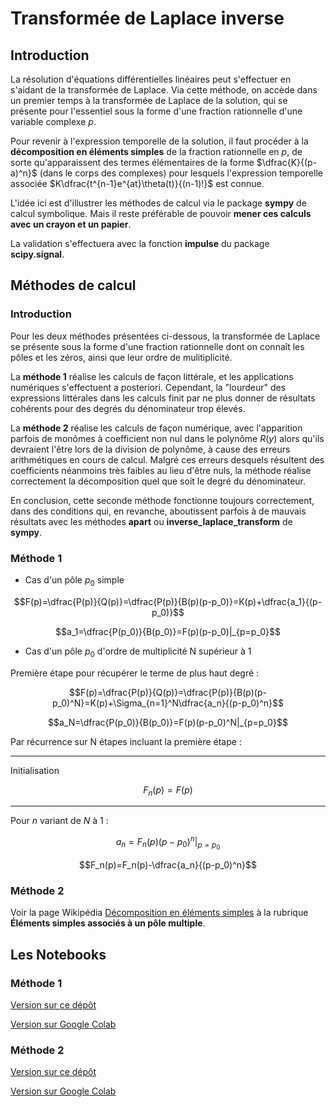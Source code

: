 # Transformée de Laplace inverse

## Introduction

La résolution d'équations différentielles linéaires peut s'effectuer en s'aidant de la transformée de Laplace. Via cette méthode, on accède dans un premier temps à la transformée de Laplace de la solution, qui se présente pour l'essentiel sous la forme d'une fraction rationnelle d'une variable complexe $p$.

Pour revenir à l'expression temporelle de la solution, il faut procéder à la **décomposition en éléments simples** de la fraction rationnelle en $p$, de sorte qu'apparaissent des termes élémentaires de la forme $\dfrac{K}{(p-a)^n}$ (dans le corps des complexes) pour lesquels l'expression temporelle associée $K\dfrac{t^{n-1}e^{at}\theta(t)}{(n-1)!}$ est connue.

L'idée ici est d'illustrer les méthodes de calcul via le package **sympy** de calcul symbolique. Mais il reste préférable de pouvoir **mener ces calculs avec un crayon et un papier**.

La validation s'effectuera avec la fonction **impulse** du package **scipy.signal**.

## Méthodes de calcul

### Introduction

Pour les deux méthodes présentées ci-dessous, la transformée de Laplace se présente sous la forme d'une fraction rationnelle dont on connaît les pôles et les zéros, ainsi que leur ordre de mulitiplicité.

La **méthode 1** réalise les calculs de façon littérale, et les applications numériques s'effectuent a posteriori. Cependant, la "lourdeur" des expressions littérales dans les calculs finit par ne plus donner de résultats cohérents pour des degrés du dénominateur trop élevés.

La **méthode 2** réalise les calculs de façon numérique, avec l'apparition parfois de monômes à coefficient non nul dans le polynôme $R(y)$ alors qu'ils devraient l'être lors de la division de polynôme, à cause des erreurs arithmétiques en cours de calcul. Malgré ces erreurs desquels résultent des coefficients néanmoins très faibles au lieu d'être nuls, la méthode réalise correctement la décomposition quel que soit le degré du dénominateur.

En conclusion, cette seconde méthode fonctionne toujours correctement, dans des conditions qui, en revanche, aboutissent parfois à de mauvais résultats avec les méthodes **apart** ou **inverse_laplace_transform** de **sympy**.

### Méthode 1

* Cas d'un pôle $p_0$ simple

$$F(p)=\dfrac{P(p)}{Q(p)}=\dfrac{P(p)}{B(p)(p-p_0)}=K(p)+\dfrac{a_1}{(p-p_0)}$$

$$a_1=\dfrac{P(p_0)}{B(p_0)}=F(p)(p-p_0)|_{p=p_0}$$

* Cas d'un pôle $p_0$ d'ordre de multiplicité N supérieur à 1

Première étape pour récupérer le terme de plus haut degré :

$$F(p)=\dfrac{P(p)}{Q(p)}=\dfrac{P(p)}{B(p)(p-p_0)^N}=K(p)+\Sigma_{n=1}^N\dfrac{a_n}{(p-p_0)^n}$$

$$a_N=\dfrac{P(p_0)}{B(p_0)}=F(p)(p-p_0)^N|_{p=p_0}$$

Par récurrence sur N étapes incluant la première étape :

---

Initialisation

$$F_n(p)=F(p)$$

---

Pour $n$ variant de $N$ à $1$ :

$$a_n=F_n(p)(p-p_0)^n|_{p=p_0}$$

$$F_n(p)=F_n(p)-\dfrac{a_n}{(p-p_0)^n}$$

### Méthode 2

Voir la page Wikipédia [Décomposition en éléments simples](https://fr.wikipedia.org/wiki/D%C3%A9composition_en_%C3%A9l%C3%A9ments_simples#%C3%89l%C3%A9ments_simples_associ%C3%A9s_%C3%A0_un_p%C3%B4le_multiple) à la rubrique **Éléments simples associés à un pôle multiple**.

## Les Notebooks

### Méthode 1

[Version sur ce dépôt](tlinv_m1.ipynb)

[Version sur Google Colab](https://colab.research.google.com/drive/12iWWqLLKzbYbD0LhHG_JLTZ3FZqfgqiy?usp=drive_link)

### Méthode 2

[Version sur ce dépôt](tlinv_m2.ipynb)

[Version sur Google Colab](https://colab.research.google.com/drive/1PDHuEOMK2lnMBFB8r_vEqeuznw5TgrCv?usp=drive_link)


